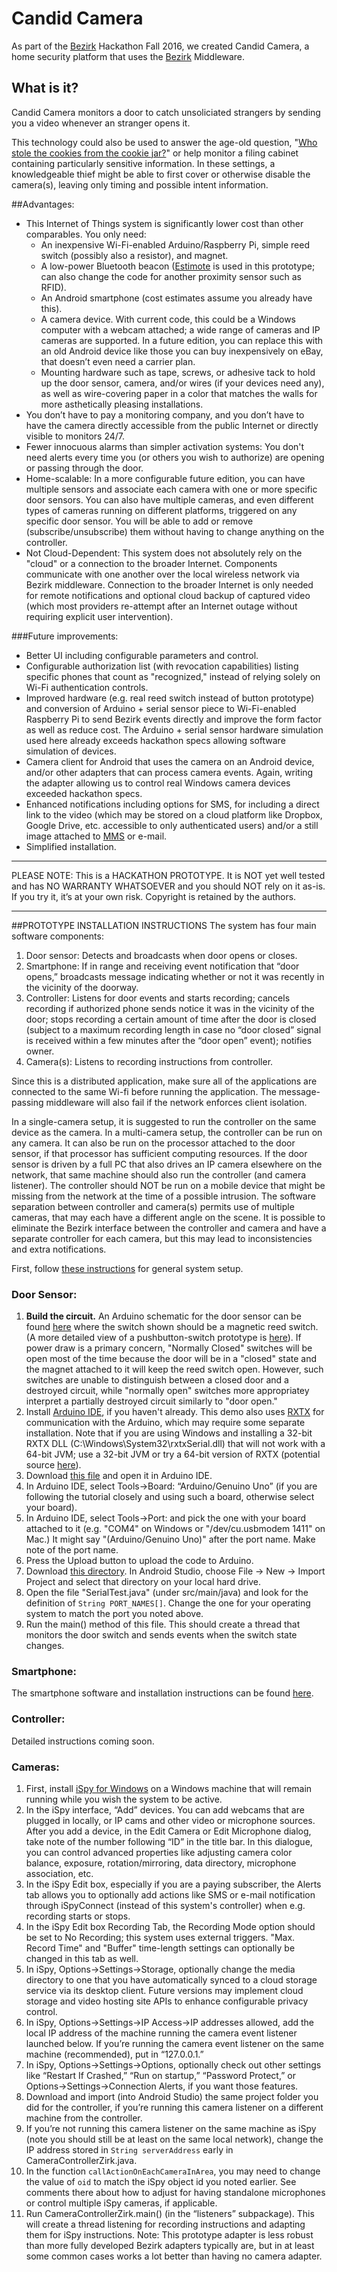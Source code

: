 # Candid Camera
As part of the [Bezirk](http://bezirk.com/) Hackathon Fall 2016, we created Candid Camera, a home security platform that uses the [Bezirk](http://bezirk.com/) Middleware.

## What is it?
Candid Camera monitors a door to catch unsoliciated strangers by sending you a video whenever an stranger opens it.

This technology could also be used to answer the age-old question, "[Who stole the cookies from the cookie jar?](https://en.wikipedia.org/wiki/Who_Stole_the_Cookie_from_the_Cookie_Jar%3F)" or help monitor a filing cabinet containing particularly sensitive information.  In these settings, a knowledgeable thief might be able to first cover or otherwise disable the camera(s), leaving only timing and possible intent information. 

##Advantages:
 - This Internet of Things system is significantly lower cost than other comparables.  You only need:  
   - An inexpensive Wi-Fi-enabled Arduino/Raspberry Pi, simple reed switch (possibly also a resistor), and magnet.
   - A low-power Bluetooth beacon ([Estimote](http://estimote.com/#get-beacons-section) is used in this prototype; can also change the code for another proximity sensor such as RFID).
   - An Android smartphone (cost estimates assume you already have this).
   - A camera device.  With current code, this could be a Windows computer with a webcam attached; a wide range of cameras and IP cameras are supported.  In a future edition, you can replace this with an old Android device like those you can buy inexpensively on eBay, that doesn’t even need a carrier plan.  
   - Mounting hardware such as tape, screws, or adhesive tack to hold up the door sensor, camera, and/or wires (if your devices need any), as well as wire-covering paper in a color that matches the walls for more asthetically pleasing installations.   
 - You don’t have to pay a monitoring company, and you don’t have to have the camera directly accessible from the public Internet or directly visible to monitors 24/7.
 - Fewer innocuous alarms than simpler activation systems:  You don't need alerts every time you (or others you wish to authorize) are opening or passing through the door. 
 - Home-scalable: In a more configurable future edition, you can have multiple sensors and associate each camera with one or more specific door sensors.  You can also have multiple cameras, and even different types of cameras running on different platforms, triggered on any specific door sensor.  You will be able to add or remove (subscribe/unsubscribe) them without having to change anything on the controller. 
 - Not Cloud-Dependent: This system does not absolutely rely on the "cloud" or a connection to the broader Internet.  Components communicate with one another over the local wireless network via Bezirk middleware. Connection to the broader Internet is only needed for remote notifications and optional cloud backup of captured video (which most providers re-attempt after an Internet outage without requiring explicit user intervention).  

###Future improvements:
 - Better UI including configurable parameters and control.
 - Configurable authorization list (with revocation capabilities) listing specific phones that count as "recognized," instead of relying solely on Wi-Fi authentication controls.
 - Improved hardware (e.g. real reed switch instead of button prototype) and conversion of Arduino + serial sensor piece to Wi-Fi-enabled Raspberry Pi to send Bezirk events directly and improve the form factor as well as reduce cost.  The Arduino + serial sensor hardware simulation used here already exceeds hackathon specs allowing software simulation of devices.
 - Camera client for Android that uses the camera on an Android device, and/or other adapters that can process camera events.  Again, writing the adapter allowing us to control real Windows camera devices exceeded hackathon specs.
 - Enhanced notifications including options for SMS, for including a direct link to the video (which may be stored on a cloud platform like Dropbox, Google Drive, etc. accessible to only authenticated users) and/or a still image attached to [MMS](https://en.wikipedia.org/wiki/Multimedia_Messaging_Service) or e-mail.
 - Simplified installation.
 
------------------------
PLEASE NOTE:  This is a HACKATHON PROTOTYPE.  It is NOT yet well tested and has NO WARRANTY WHATSOEVER and you should NOT rely on it as-is.  If you try it, it’s at your own risk.
Copyright is retained by the authors.  

------------------
##PROTOTYPE INSTALLATION INSTRUCTIONS
The system has four main software components:
 1.  Door sensor: Detects and broadcasts when door opens or closes.
 2.  Smartphone: If in range and receiving event notification that “door opens,” broadcasts message indicating whether or not it was recently in the vicinity of the doorway.  
 3.  Controller: Listens for door events and starts recording; cancels recording if authorized phone sends notice it was in the vicinity of the door; stops recording a certain amount of time after the door is closed (subject to a maximum recording length in case no “door closed” signal is received within a few minutes after the “door open” event); notifies owner.
 4.  Camera(s): Listens to recording instructions from controller.

Since this is a distributed application, make sure all of the applications are connected to the same Wi-fi before running the application.  The message-passing middleware will also fail if the network enforces client isolation. 

In a single-camera setup, it is suggested to run the controller on the same device as the camera.  In a multi-camera setup, the controller can be run on any camera.  It can also be run on the processor attached to the door sensor, if that processor has sufficient computing resources.  If the door sensor is driven by a full PC that also drives an IP camera elsewhere on the network, that same machine should also run the controller (and camera listener).  The controller should NOT be run on a mobile device that might be missing from the network at the time of a possible intrusion.  The software separation between controller and camera(s) permits use of multiple cameras, that may each have a different angle on the scene.  It is possible to eliminate the Bezirk interface between the controller and camera and have a separate controller for each camera, but this may lead to inconsistencies and extra notifications.

First, follow [these instructions](http://developer.bezirk.com/documentation/installation.php) for general system setup. 

### Door Sensor:
 1.  **Build the circuit.**  An Arduino schematic for the door sensor can be found [here](https://raw.githubusercontent.com/wbt/BezirkSec/master/ArduinoCode/Screen%20Shot%202016-10-29%20at%2011.18.12%20PM.png) where the switch shown should be a magnetic reed switch.  (A more detailed view of a pushbutton-switch prototype is [here](https://raw.githubusercontent.com/wbt/BezirkSec/master/ArduinoCode/Screen%20Shot%202016-10-29%20at%209.58.07%20PM.png)).  If power draw is a primary concern, "Normally Closed" switches will be open most of the time because the door will be in a "closed" state and the magnet attached to it will keep the reed switch open.  However, such switches are unable to distinguish between a closed door and a destroyed circuit, while "normally open" switches more appropriatey interpret a partially destroyed circuit similarly to "door open." 
 2.  Install [Arduino IDE](https://www.arduino.cc/en/Main/Software), if you haven't already.  This demo also uses [RXTX](http://rxtx.qbang.org/wiki/index.php/Download) for communication with the Arduino, which may require some separate installation.  Note that if you are using Windows and installing a 32-bit RXTX DLL (C:\Windows\System32\rxtxSerial.dll) that will not work with a 64-bit JVM; use a 32-bit JVM or try a 64-bit version of RXTX (potential source [here](http://jlog.org/rxtx-win.html)).
 3. Download [this file](https://github.com/wbt/BezirkSec/blob/master/ArduinoCode/SerialReadDigital/SerialReadDigital.ino) and open it in Arduino IDE.
 4. In Arduino IDE, select Tools->Board: “Arduino/Genuino Uno” (if you are following the tutorial closely and using such a board, otherwise select your board).
 5. In Arduino IDE, select Tools->Port: and pick the one with your board attached to it (e.g. "COM4" on Windows or "/dev/cu.usbmodem 1411" on Mac.)  It might say "(Arduino/Genuino Uno)" after the port name.  Make note of the port name. 
 6. Press the Upload button to upload the code to Arduino. 
 7. Download [this directory](https://github.com/wbt/BezirkSec/tree/master/DoorPublish).  In Android Studio, choose File -> New -> Import Project and select that directory on your local hard drive.
 8. Open the file "SerialTest.java" (under src/main/java) and look for the definition of `String PORT_NAMES[]`.  Change the one for your operating system to match the port you noted above. 
 9. Run the main() method of this file.  This should create a thread that monitors the door switch and sends events when the switch state changes.  
 
### Smartphone:
The smartphone software and installation instructions can be found [here](https://github.com/boyP/EstimoteAdapterBezirk).
 
### Controller:
 Detailed instructions coming soon.

### Cameras:
 1. First, install [iSpy for Windows](http://www.ispyconnect.com/) on a Windows machine that will remain running while you wish the system to be active.  
 2. In the iSpy interface, “Add” devices. You can add webcams that are plugged in locally, or IP cams and other video or microphone sources.   After you add a device, in the Edit Camera or Edit Microphone dialog, take note of the number following “ID” in the title bar.  In this dialogue, you can control advanced properties like adjusting camera color balance, exposure, rotation/mirroring, data directory, microphone association, etc.
 3. In the iSpy Edit box, especially if you are a paying subscriber, the Alerts tab allows you to optionally add actions like SMS or e-mail notification through iSpyConnect (instead of this system's controller) when e.g. recording starts or stops.  
 4. In the iSpy Edit box Recording Tab, the Recording Mode option should be set to No Recording; this system uses external triggers.  "Max. Record Time" and "Buffer" time-length settings can optionally be changed in this tab as well.
 5. In iSpy, Options->Settings->Storage, optionally change the media directory to one that you have automatically synced to a cloud storage service via its desktop client.  Future versions may implement cloud storage and video hosting site APIs to enhance configurable privacy control.   
 6.  In iSpy, Options->Settings->IP Access->IP addresses allowed, add the local IP address of the machine running the camera event listener launched below.  If you’re running the camera event listener on the same machine (recommended), put in “127.0.0.1.” 
 7. In iSpy, Options->Settings->Options, optionally check out other settings like “Restart If Crashed,” “Run on startup,” “Password Protect,” or Options->Settings->Connection Alerts, if you want those features. 
 8. Download and import (into Android Studio) the same project folder you did for the controller, if you’re running this camera listener on a different machine from the controller. 
 9. If you’re not running this camera listener on the same machine as iSpy (note you should still be at least on the same local network), change the IP address stored in `String serverAddress` early in CameraControllerZirk.java.
 10. In the function `callActionOnEachCameraInArea`, you may need to change the value of `oid` to match the iSpy object id you noted earlier.  See comments there about how to adjust for having standalone microphones or control multiple iSpy cameras, if applicable.
 11. Run CameraControllerZirk.main() (in the “listeners” subpackage). This will create a thread listening for recording instructions and adapting them for iSpy instructions.  Note: This prototype adapter is less robust than more fully developed Bezirk adapters typically are, but in at least some common cases works a lot better than having no camera adapter. 
